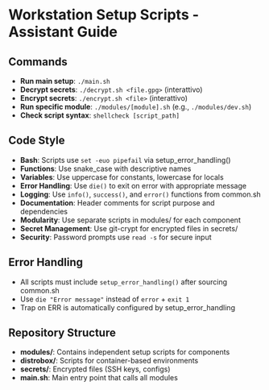 # Workstation Setup Scripts - Assistant Guide

## Commands
- **Run main setup**: `./main.sh`
- **Decrypt secrets**: `./decrypt.sh <file.gpg>` (interattivo)
- **Encrypt secrets**: `./encrypt.sh <file>` (interattivo)
- **Run specific module**: `./modules/[module].sh` (e.g., `./modules/dev.sh`)
- **Check script syntax**: `shellcheck [script_path]`

## Code Style
- **Bash**: Scripts use `set -euo pipefail` via setup_error_handling()
- **Functions**: Use snake_case with descriptive names
- **Variables**: Use uppercase for constants, lowercase for locals
- **Error Handling**: Use `die()` to exit on error with appropriate message
- **Logging**: Use `info()`, `success()`, and `error()` functions from common.sh
- **Documentation**: Header comments for script purpose and dependencies
- **Modularity**: Use separate scripts in modules/ for each component
- **Secret Management**: Use git-crypt for encrypted files in secrets/
- **Security**: Password prompts use `read -s` for secure input

## Error Handling
- All scripts must include `setup_error_handling()` after sourcing common.sh
- Use `die "Error message"` instead of `error` + `exit 1`
- Trap on ERR is automatically configured by setup_error_handling

## Repository Structure
- **modules/**: Contains independent setup scripts for components
- **distrobox/**: Scripts for container-based environments
- **secrets/**: Encrypted files (SSH keys, configs)
- **main.sh**: Main entry point that calls all modules